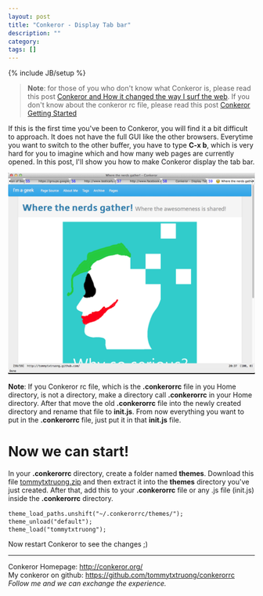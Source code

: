 ```yaml
---
layout: post
title: "Conkeror - Display Tab bar"
description: ""
category: 
tags: []
---
```

{% include JB/setup %}

> **Note**: for those of you who don't know what Conkeror is, please read this post [Conkeror and How it changed the way I surf the web](/2012/12/24/conkeror-and-how-it-changed-the-way-i-surf-the-web/). If you don't know about the conkeror rc file, please read this post [Conkeror Getting Started](/2012/12/25/conkeror---getting-started---part-2/)

If this is the first time you've been to Conkeror, you will find it a bit difficult to approach. It does not have the full GUI like the other browsers. Everytime you want to switch to the other buffer, you have to type **C-x b**, which is very hard for you to imagine which and how many web pages are currently opened. In this post, I'll show you how to make Conkeror display the tab bar.

![Conkeror Tab bar](/files/2012-12-27-conkeror-display-tab-bar/tab.png)

**Note**: If you Conkeror rc file, which is the **.conkerorrc** file in you Home directory, is not a directory, make a directory call **.conkerorrc** in your Home directory. After that move the old **.conkerorrc** file into the newly created directory and rename that file to **init.js**. From now everything you want to put in the **.conkerorrc** file, just put it in that **init.js** file.

# Now we can start!

In your **.conkerorrc** directory, create a folder named **themes**. Download this file [tommytxtruong.zip](/files/2012-12-27-conkeror-display-tab-bar/tommytxtruong.zip) and then extract it into the **themes** directory you've just created. After that, add this to your **.conkerorrc** file or any .js file (init.js) inside the **.conkerorrc** directory.

    theme_load_paths.unshift("~/.conkerorrc/themes/");
	theme_unload("default");
	theme_load("tommytxtruong");

Now restart Conkeror to see the changes ;)

-----

Conkeror Homepage: <http://conkeror.org/>  
My conkeror on github: <https://github.com/tommytxtruong/conkerorrc>  
*Follow me and we can exchange the experience.*  

